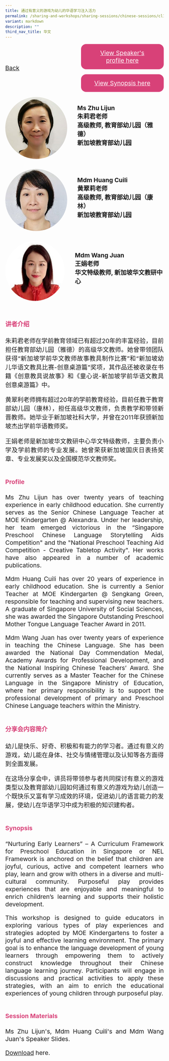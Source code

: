 ```yaml
---
title: 通过有意义的游戏为幼儿的华语学习注入活力
permalink: /sharing-and-workshops/sharing-sessions/chinese-sessions/cl11/
variant: markdown
description: ""
third_nav_title: 华文
---
```

<style>
.entry-title{
  font-size: 2.25rem;
  font-weight: 700;
  margin-bottom: 2rem;
  text-align: center;
}
.entry-content p{
  text-align: justify;
}

.entry-title.supported-by{
  margin-bottom: 0;
  margin-top: 3rem;
}

.entry-content .buttons-container{
  align-items: center;
  column-gap: 1rem;
  display: flex;
  flex-wrap: wrap;
  justify-content: center;
}
.entry-content .buttons-container .btn-link{
  background-color: #7431e8;
  border-radius: 0.4rem;
  color: #fff;
  font-size: 1.5rem;
  margin-bottom: 1rem;
  padding: 15px 20px;
  text-align: center;
  text-decoration: none;
  width: 15rem;
}
.entry-content .buttons-container .btn-link:hover{
  background-color: lightgrey;
}

.entry-content.sharing-sessions{
  align-items: center;
  display: flex;
  flex-direction: column;
  row-gap: 1.5rem;
}
.entry-content.sharing-sessions .session-item{
  align-items: flex-start;
  background-color:#d84178;
  border-radius: 0.5rem;
  color: #ffffff;
  row-gap: 2rem;
  display: flex;
  font-size: 1.1rem;
  flex-direction: column;
  line-height: 1.2;
  justify-content: space-between;
  margin-bottom: 2rem;
  padding: 1rem;
  width: 100%;
}
.entry-content.sharing-sessions .session-item .lower-wrapper{
  display: flex;
  flex-direction: column;
  row-gap: 2rem;
  width: 100%;
}
.entry-content.sharing-sessions .session-item .session-link{
  border: 2px solid lightgrey;
  border-radius: 0.5rem;
  padding: 1rem;
  text-align: center;
}
.entry-content.sharing-sessions .session-item .session-link a{
  color: #ffffff;
}

.entry-content.sharing-sessions.malay-sessions .session-item{
  background-color: #a3c864;
}

.entry-content.sharing-sessions.tamil-sessions .session-item,
.entry-content.sharing-sessions.preschools-exhibitors .session-item{
  background-color: #9b4490;
}

.entry-content.sharing-sessions.english-sessions .session-item{
  background-color: #fa0;
}

.entry-content.sharing-sessions.primary-secondary-exhibitors .session-item{
  background-color: #a3c864;
}

.entry-content.sharing-sessions .session-item .session-link:hover{
  background-color: lightgrey;
}

.entry-content.sharing-session-item{
  font-size: 1.2rem;
}
.entry-content.sharing-session-item .sharing-sessions-nav{
  align-items: center;
  column-gap: 1rem;
  display: flex;
  flex-wrap: wrap;
  justify-content: space-between;
  padding-bottom: 1rem;
}
.entry-content.sharing-session-item .sharing-sessions-nav .inner-nav-wrapper{
  column-gap: 1rem;
  display: flex;
  flex: 2;
  flex-wrap: wrap;
  justify-content: flex-end;
  row-gap: 1rem;
}
.entry-content.sharing-session-item .sharing-sessions-nav .inner-nav-wrapper .nav-btn{
  background-color: #d84178;
  border-radius: 1rem;
  color: #fff;
  padding: 1rem 2rem;
  text-align: center;
  width: 100%;
}
.entry-content.sharing-session-item.malay-session .sharing-sessions-nav .inner-nav-wrapper .nav-btn{
  background-color: #a3c864;
}
.entry-content.sharing-session-item.tamil-session .sharing-sessions-nav .inner-nav-wrapper .nav-btn{
  background-color: #9b4490;
}
.entry-content.sharing-session-item.english-session .sharing-sessions-nav .inner-nav-wrapper .nav-btn{
  background-color: #fa0;
}
.entry-content.sharing-session-item .sharing-sessions-nav .inner-nav-wrapper .nav-btn:hover{
  background-color: lightgrey;
}
.entry-content.sharing-session-item .profile-wrapper{
  align-items: center;
  display: flex;
  flex-direction: row;
  column-gap: 2rem;
}
.entry-content.sharing-session-item .profile-wrapper > div{
  flex: 1;
}
.entry-content.sharing-session-item .profile-photo-container{
  align-items: center;
  column-gap: 1rem;
  display: flex;
  flex-wrap: wrap;
  justify-content: space-between;
  row-gap: 1rem;
}
.entry-content.sharing-session-item .profile-photo{
  align-items: center;
  column-gap: 2rem;
  display: flex;
  flex-wrap: wrap;
  justify-content: center;
  row-gap: 2rem;
  margin-bottom: 2rem;
}
.entry-content.sharing-session-item .profile-photo img{
  border-radius: 100px;
  width: 200px;
}
.entry-content.sharing-session-item.awardee-item .profile-photo{
  width: 100%;
}
.entry-content.sharing-session-item .profile-name{
  font-weight: 700;
  margin-bottom: 3rem;
}
.entry-content.sharing-session-item h4{
  color: #d84178;
}
.entry-content.sharing-session-item.malay-session h4{
  color: #a3c864;
}
.entry-content.sharing-session-item.tamil-session h4{
  color: #9b4490;
}
.entry-content.sharing-session-item.english-session h4{
  color: #fa0;
}
.entry-content.sharing-session-item.awardee-item h3,
.entry-content.sharing-session-item.awardee-item h4{
  color: #4372d6;
}
.entry-content.sharing-session-item .section-wrapper{
  margin-bottom: 3rem;
}

.entry-content.awardees-container h4{
  font-weight: 700;
  margin-bottom: 3rem;
}
.entry-content.awardees-container a{
  text-decoration: none;
}
.entry-content.awardees-container .section-wrapper{
  margin-bottom: 10rem;
}
.entry-content.awardees-container .section-row{
  column-gap: 1rem;
  display: flex;
  flex-wrap: wrap;
  justify-content: space-around;
  row-gap: 1rem;
}
.entry-content.awardees-container .section-column{
  width: 30%;
}
.entry-content.awardees-container .awardee-wrapper{
  align-items: center;
  display: flex;
  flex-direction: column;
  justify-content: center;
  row-gap: 1rem;
}
.entry-content.awardees-container .awardee-wrapper .awardee-pic{
  width: 10rem;
}
.entry-content.awardees-container .awardee-wrapper .awardee-profile{
  color: #484848;
  text-align: center;
}
.entry-content.awardees-container .awardee-wrapper .name-english{
  font-size: 1.25rem;
  margin-bottom: 1rem;
}
.entry-content.awardees-container .awardee-wrapper .name-chinese{
  font-size: 1.25rem;
  margin-bottom: 1rem;
}

.entry-content .btntop{
  position: fixed;
  float: right;
  bottom: 20px;
  right: 80px;
  z-index: 99;
  border: none;
  background-color: #3bb9ff;
  cursor: pointer;
  padding: 15px;
  border-radius: 4px;
  color: #fff;
  font-weight: 600;
}

.coming-soon{
  color: #7431e8;
  font-size: 2rem;
  font-weight: 700;
  margin-top: 3rem;
  text-align: center;
}

@media all and (min-width: 40rem ){
  .entry-content.sharing-sessions{
    align-items: flex-start;
    display: flex;
    flex-direction: column;
    row-gap: 1.5rem;
  }

  .entry-content.sharing-session-item .profile-wrapper > div{
    flex: 0 1 auto;
  }
  
  .entry-content.sharing-sessions .session-item .lower-wrapper{
    align-items: center;
    flex-direction: row;
    justify-content: space-between;
  }

  .entry-content.sharing-session-item .sharing-sessions-nav .inner-nav-wrapper .nav-btn{
    width: 45%;
  }
}
</style>

<div class="entry-content sharing-session-item">
<div class="sharing-sessions-nav">
<a href="/sharing-and-workshops/sharing-sessions/chinese-sessions/">Back</a>
<div class="inner-nav-wrapper">
<a class="nav-btn" href="#C1">View Speaker's profile here</a>
<a class="nav-btn" href="#C2">View Synopsis here</a>
</div>
</div>

<div class="profiles-container">
<div class="profile-wrapper">
<div class="profile-photo">
<img alt="Zhu Lijun" src="/images/Sharing_sessions/zhu-lijun.jpg">
</div>
<div class="profile-name">
Ms Zhu Lijun<br>
朱莉君老师<br>
高级教师, 教育部幼儿园（雅德）<br>
新加坡教育部幼儿园
</div>
</div>
<div class="profile-wrapper">
<div class="profile-photo">
<img alt="Huang Cuili" src="/images/Sharing_sessions/huang-cuili.jpg">
</div>
<div class="profile-name">
Mdm Huang Cuili<br>
黄翠莉老师<br>
高级教师, 教育部幼儿园（康林）<br>
新加坡教育部幼儿园
</div>
</div>
<div class="profile-wrapper">
<div class="profile-photo">
<img alt="Wang Juan" src="/images/Sharing_sessions/wang-juan.jpg">
</div>
<div class="profile-name">
Mdm Wang Juan<br>
王娟老师<br>
华文特级教师, 新加坡华文教研中心<br>
</div>
</div>
</div>

<div class="section-wrapper">
<h4 id="C1">讲者介绍</h4>
<p>
朱莉君老师在学前教育领域已有超过20年的丰富经验，目前担任教育部幼儿园（雅德）的高级华文教师。她曾带领团队获得“新加坡学前华文教师故事教具制作比赛”和“新加坡幼儿华语文教具比赛-创意桌游篇”奖项，其作品还被收录在书籍《创意教具说故事》和《童心说-新加坡学前华语文教具创意桌游篇》中。
</p>
<p>
黄翠利老师拥有超过20年的学前教育经验，目前任教于教育部幼儿园（康林），担任高级华文教师，负责教学和带领新晋教师。她毕业于新加坡社科大学，并曾在2011年获颁新加坡杰出学前华语教师奖。
</p>
<p>
王娟老师是新加坡华文教研中心华文特级教师，主要负责小学及学前教师的专业发展。她曾荣获新加坡国庆日表扬奖章、专业发展奖以及全国模范华文教师奖。
</p>
</div>

<div class="section-wrapper">
<h4>Profile</h4>
<p>
Ms Zhu Lijun has over twenty years of teaching experience in early childhood education. She currently serves as the Senior Chinese Language Teacher at MOE Kindergarten @ Alexandra. Under her leadership, her team emerged victorious in the “Singapore Preschool Chinese Language Storytelling Aids Competition" and the "National Preschool Teaching Aid Competition - Creative Tabletop Activity".  Her works have also appeared in a number of academic publications.
</p>
<p>
Mdm Huang Cuili has over 20 years of experience in early childhood education. She is currently a Senior Teacher at MOE Kindergarten @ Sengkang Green, responsible for teaching and supervising new teachers. A graduate of Singapore University of Social Sciences, she was awarded the Singapore Outstanding Preschool Mother Tongue Language Teacher Award in 2011.
</p>
<p>
Mdm Wang Juan has over twenty years of experience in teaching the Chinese Language. She has been awarded the National Day Commendation Medal, Academy Awards for Professional Development, and the National Inspiring Chinese Teachers’ Award. She currently serves as a Master Teacher for the Chinese Language in the Singapore Ministry of Education, where her primary responsibility is to support the professional development of primary and Preschool Chinese Language teachers within the Ministry. 
</p>
</div>

<div class="section-wrapper">
<h4 id="C2">分享会内容简介</h4> 
<p>
幼儿是快乐、好奇、积极和有能力的学习者。通过有意义的游戏，幼儿能在身体、社交与情绪管理以及认知等各方面得到全面发展。
</p>
<p>
在这场分享会中，讲员将带领参与者共同探讨有意义的游戏类型以及教育部幼儿园如何通过有意义的游戏为幼儿创造一个既快乐又富有学习成效的环境，促进幼儿的语言能力的发展，使幼儿在华语学习中成为积极的知识建构者。
</p>
</div>

<div class="section-wrapper">
<h4>Synopsis</h4> 
<p>
“Nurturing Early Learners” – A Curriculum Framework for Preschool Education in Singapore or NEL Framework is anchored on the belief that children are joyful, curious, active and competent learners who play, learn and grow with others in a diverse and multi-cultural community. Purposeful play provides experiences that are enjoyable and meaningful to enrich children’s learning and supports their holistic development.
</p>
<p>
This workshop is designed to guide educators in exploring various types of play experiences and strategies adopted by MOE Kindergartens to foster a joyful and effective learning environment. The primary goal is to enhance the language development of young learners through empowering them to actively construct knowledge throughout their Chinese language learning journey. Participants will engage in discussions and practical activities to apply these strategies, with an aim to enrich the educational experiences of young children through purposeful play.
</p>
</div>

<div class="section-wrapper">
	    <h4>Session Materials</h4>
    <p>Ms Zhu Lijun's, Mdm Huang Cuili's and Mdm Wang Juan's Speaker Slides.</p>
    <p><a download="15. Inject Vitality into CL learning for Children through Purposeful Play_MOE MK.pdf" target="_blank" href="/files/CL11.pdf">Download</a> here.</p>
</div>
</div>